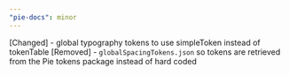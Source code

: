```yaml
---
"pie-docs": minor
---
```


[Changed] - global typography tokens to use simpleToken instead of tokenTable
[Removed] - `globalSpacingTokens.json` so tokens are retrieved from the Pie tokens package instead of hard coded
